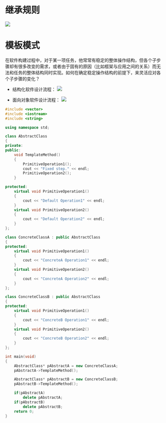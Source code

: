 # 继承规则
![](https://pics0.baidu.com/feed/bd3eb13533fa828bff67f961a072e830960a5a59.jpeg?token=d3d8e16f4e4565e25a8db3c5dc92b146&s=0E2476227F2965092A65B06B0200D07B)

#  模板模式
在软件构建过程中，对于某一项任务，他常常有稳定的整体操作结构，但各个子步骤却有很多改变的需求，或者由于固有的原因（比如框架与应用之间的关系）而无法和任务的整体结构同时实现。如何在确定稳定操作结构的前提下，来灵活应对各个子步骤的变化？

- 结构化软件设计流程：
![](https://pic1.zhimg.com/80/v2-aea586194de9564775657dc1bbd753f4_hd.png)

- 面向对象软件设计流程：
![](https://pic3.zhimg.com/80/v2-7b4291598dd44f3ae53319a34d09f0fe_hd.png)

```cpp
#include <vector>
#include <iostream>
#include <string>

using namespace std;

class AbstractClass
{
private:
public:
    void TemplateMethod()
    {
        PrimitiveOperation1();
        cout << "Fixed step." << endl;
        PrimitiveOperation2();
    }

protected:
    virtual void PrimitiveOperation1()
    {
        cout << "Default Operation1" << endl;
    }
    virtual void PrimitiveOperation2()
    {
        cout << "Default Operation2" << endl;
    }
};

class ConcreteClassA : public AbstractClass
{
protected:
    virtual void PrimitiveOperation1()
    {
        cout << "ConcreteA Operation1" << endl;
    }
    virtual void PrimitiveOperation2()
    {
        cout << "ConcreteA Operation2" << endl;
    }
};

class ConcreteClassB : public AbstractClass
{
protected:
    virtual void PrimitiveOperation1()
    {
        cout << "ConcreteB Operation1" << endl;
    }
    virtual void PrimitiveOperation2()
    {
        cout << "ConcreteB Operation2" << endl;
    }
};

int main(void)
{
    AbstractClass* pAbstractA = new ConcreteClassA;
    pAbstractA->TemplateMethod();

    AbstractClass* pAbstractB = new ConcreteClassB;
    pAbstractB->TemplateMethod();

    if(pAbstractA)
        delete pAbstractA;
    if(pAbstractB)
        delete pAbstractB;
    return 0;
}
```